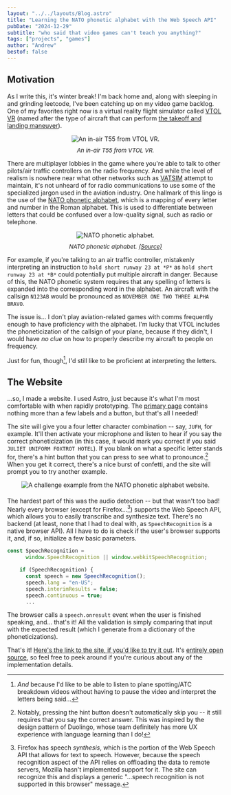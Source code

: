 ```yaml
---
layout: "../../layouts/Blog.astro"
title: "Learning the NATO phonetic alphabet with the Web Speech API"
pubDate: "2024-12-29"
subtitle: "who said that video games can't teach you anything?"
tags: ["projects", "games"]
author: "Andrew"
bestof: false
---
```


## Motivation

As I write this, it's winter break! I'm back home and, along with sleeping in and grinding leetcode, I've been catching up on my video game backlog. One of my favorites right now is a virtual reality flight simulator called [VTOL VR](https://store.steampowered.com/app/667970/VTOL_VR/) (named after the type of aircraft that can perform [the takeoff and landing maneuver](https://en.wikipedia.org/wiki/VTOL)).

<div
  style="
    max-width: 550px;
    margin: 0 auto;
    text-align: center;
  "
>
  <img
    src="/images/nato/VTOLVR_JixB7h0JTJ.jpg"
    alt="An in-air T55 from VTOL VR."
    style="max-width: 80%; height: auto;"
  />
</div>

<p style="margin-top: 10px;">
    <i style="display: flex; justify-content: center; font-size: 0.95em;">An in-air T55 from VTOL VR.</i>
</p>

There are multiplayer lobbies in the game where you're able to talk to other pilots/air traffic controllers on the radio frequency. And while the level of realism is nowhere near what other networks such as [VATSIM](https://vatsim.net/) attempt to maintain, it's not unheard of for radio communications to use some of the specialized jargon used in the aviation industry. One hallmark of this lingo is the use of the [NATO phonetic alphabet](https://en.wikipedia.org/wiki/NATO_phonetic_alphabet), which is a mapping of every letter and number in the Roman alphabet. This is used to differentiate between letters that could be confused over a low-quality signal, such as radio or telephone.

<div
  style="
    max-width: 550px;
    margin: 0 auto;
    text-align: center;
  "
>
  <img
    src="/images/nato/alphabet.png"
    alt="NATO phonetic alphabet."
    style="max-width: 80%; height: auto;"
  />
</div>

<p style="margin-top: 10px;">
    <i style="display: flex; justify-content: center; font-size: 0.95em;">
        NATO phonetic alphabet.&nbsp;
        <a href="https://en.wikipedia.org/wiki/NATO_phonetic_alphabet">(Source)</a>
    </i>
</p>


For example, if you're talking to an air traffic controller, mistakenly interpreting an instruction to `hold short runway 23 at *P*` as `hold short runway 23 at *B*` could potentially put multiple aircraft in danger. Because of this, the NATO phonetic system requires that any spelling of letters is expanded into the corresponding word in the alphabet. An aircraft with the callsign `N123AB` would be pronounced as `NOVEMBER ONE TWO THREE ALPHA BRAVO`.

The issue is... I don't play aviation-related games with comms frequently enough to have proficiency with the alphabet. I'm lucky that VTOL includes the phoneticization of the callsign of your plane, because if they didn't, I would have _no clue_ on how to properly describe my aircraft to people on frequency.

Just for fun, though[^1], I'd still like to be proficient at interpreting the letters.

## The Website

...so, I made a website. I used Astro, just because it's what I'm most comfortable with when rapidly prototyping. The [primary page](https://github.com/AndrewDTR/learn-nato/blob/master/src/pages/index.astro) contains nothing more than a few labels and a button, but that's all I needed!

The site will give you a four letter character combination -- say, `JUFH`, for example. It'll then activate your microphone and listen to hear if you say the correct phoneticization (in this case, it would mark you correct if you said `JULIET UNIFORM FOXTROT HOTEL`). If you blank on what a specific letter stands for, there's a hint button that you can press to see what to pronounce.[^2] When you get it correct, there's a nice burst of confetti, and the site will prompt you to try another example.

<div
  style="
    max-width: 550px;
    margin: 0 auto;
    text-align: center;
    margin-bottom: 20px;
  "
>
  <img
    src="/images/nato/challenge-ex.png"
    alt="A challenge example from the NATO phonetic alphabet website."
    style="max-width: 100%; height: auto;"
  />
</div>

The hardest part of this was the audio detection -- but that wasn't too bad! Nearly every browser (except for Firefox...[^3]) supports the Web Speech API, which allows you to easily transcribe and synthesize text. There's no backend (at least, none that I had to deal with, as `SpeechRecognition` is a native browser API). All I have to do is check if the user's browser supports it, and, if so, initialize a few basic parameters.

```js
const SpeechRecognition =
      window.SpeechRecognition || window.webkitSpeechRecognition;

    if (SpeechRecognition) {
      const speech = new SpeechRecognition();
      speech.lang = "en-US";
      speech.interimResults = false;
      speech.continuous = true;
      ...
```

The browser calls a `speech.onresult` event when the user is finished speaking, and... that's it! All the validation is simply comparing that input with the expected result (which I generate from a dictionary of the phoneticizations).

That's it! [Here's the link to the site, if you'd like to try it out](https://nato.amoses.dev/). It's [entirely open source](https://github.com/AndrewDTR/learn-nato), so feel free to peek around if you're curious about any of the implementation details.

[^1]: _And_ because I'd like to be able to listen to plane spotting/ATC breakdown videos without having to pause the video and interpret the letters being said...

[^2]: Notably, pressing the hint button doesn't automatically skip you -- it still requires that you say the correct answer. This was inspired by the design pattern of Duolingo, whose team definitely has more UX experience with language learning than I do!

[^3]: Firefox has speech _synthesis_, which is the portion of the Web Speech API that allows for text to speech. However, because the speech recognition aspect of the API relies on offloading the data to remote servers, Mozilla hasn't implemented support for it. The site can recognize this and displays a generic "...speech recognition is not supported in this browser" message.
